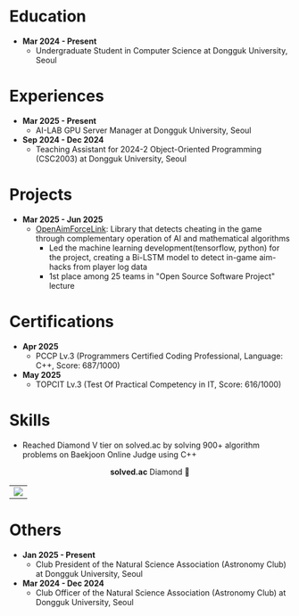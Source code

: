 # Education
* **Mar 2024 - Present**
    * Undergraduate Student in Computer Science at Dongguk University, Seoul

# Experiences
* **Mar 2025 - Present**
    * AI-LAB GPU Server Manager at Dongguk University, Seoul
* **Sep 2024 - Dec 2024**
    * Teaching Assistant for 2024-2 Object-Oriented Programming (CSC2003) at Dongguk University, Seoul

# Projects
* **Mar 2025 - Jun 2025**
    * <a href="https://github.com/CSID-DGU/2025-1-CSC4004-1-6-OpenAimForce">OpenAimForceLink</a>: Library that detects cheating in the game through complementary operation of AI and mathematical algorithms
        * Led the machine learning development(tensorflow, python) for the project, creating a Bi-LSTM model to detect in-game aim-hacks from player log data
        * 1st place among 25 teams in "Open Source Software Project" lecture
 

# Certifications
* **Apr 2025**
    * PCCP Lv.3 (Programmers Certified Coding Professional, Language: C++, Score: 687/1000)
* **May 2025**
    * TOPCIT Lv.3 (Test Of Practical Competency in IT, Score: 616/1000)

# Skills
* Reached Diamond V tier on solved.ac by solving 900+ algorithm problems on Baekjoon Online Judge using C++

<div align="center"><b>solved.ac</b> Diamond 💎</div>
<div align="center">
  <a href="https://solved.ac/h4rry">
    <table>
      <tr>
        <td>
           <img src="https://boj.profilecard.kr/info?username=h4rry" />
        </td>
      </tr>
    </table>
  </a>
</div>

# Others
* **Jan 2025 - Present**
    * Club President of the Natural Science Association (Astronomy Club) at Dongguk University, Seoul
* **Mar 2024 - Dec 2024**
    * Club Officer of the Natural Science Association (Astronomy Club) at Dongguk University, Seoul
